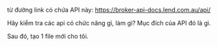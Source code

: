 từ đường link có chứa API này: https://broker-api-docs.lend.com.au/api/

Hãy kiểm tra các api có chức năng gì, làm gì?
Mục đích của API đó là gì.

Sau đó, tạo 1 file mới cho tôi.